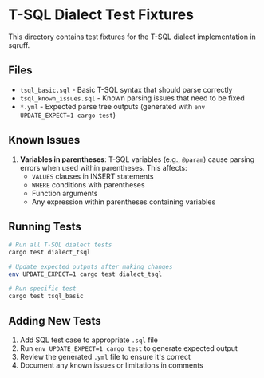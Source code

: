 # T-SQL Dialect Test Fixtures

This directory contains test fixtures for the T-SQL dialect implementation in sqruff.

## Files

- `tsql_basic.sql` - Basic T-SQL syntax that should parse correctly
- `tsql_known_issues.sql` - Known parsing issues that need to be fixed
- `*.yml` - Expected parse tree outputs (generated with `env UPDATE_EXPECT=1 cargo test`)

## Known Issues

1. **Variables in parentheses**: T-SQL variables (e.g., `@param`) cause parsing errors when used within parentheses. This affects:
   - `VALUES` clauses in INSERT statements
   - `WHERE` conditions with parentheses
   - Function arguments
   - Any expression within parentheses containing variables

## Running Tests

```bash
# Run all T-SQL dialect tests
cargo test dialect_tsql

# Update expected outputs after making changes
env UPDATE_EXPECT=1 cargo test dialect_tsql

# Run specific test
cargo test tsql_basic
```

## Adding New Tests

1. Add SQL test case to appropriate `.sql` file
2. Run `env UPDATE_EXPECT=1 cargo test` to generate expected output
3. Review the generated `.yml` file to ensure it's correct
4. Document any known issues or limitations in comments